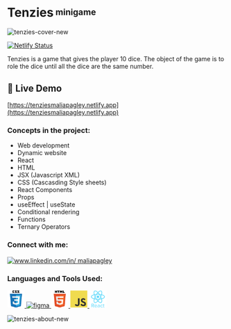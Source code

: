 # Tenzies<sup><sub> minigame</sub></sup>

![tenzies-cover-new](https://github.com/MaliaPagley/Tenzies/assets/103156594/fda44ba1-a1ff-41c5-938f-accd939c8858)



[![Netlify Status](https://api.netlify.com/api/v1/badges/fa4b1cf3-4dc2-4489-8ee6-a1c475b0b371/deploy-status)](https://app.netlify.com/sites/tenziesmaliapagley/deploys)

<p>Tenzies is a game that gives the player 10 dice. The object of the game is to role the dice until all the dice are the same number.</p>

<h2>🚀  Live Demo</h2>

[https://tenziesmaliapagley.netlify.app](https://tenziesmaliapagley.netlify.app)

### Concepts in the project:
-   Web development
-   Dynamic website
-   React
-   HTML
-   JSX (Javascript XML)
-   CSS (Cascasding Style sheets)
-   React Components 
-   Props
-   useEffect | useState
-   Conditional rendering
-   Functions
-   Ternary Operators


<h3 align="left">Connect with me:</h3>
<p align="left">
<a href="https://linkedin.com/in/www.linkedin.com/in/ maliapagley" target="blank"><img align="center" src="https://raw.githubusercontent.com/rahuldkjain/github-profile-readme-generator/master/src/images/icons/Social/linked-in-alt.svg" alt="www.linkedin.com/in/ maliapagley" height="30" width="40" /></a>
</p>
<h3 align="left">Languages and Tools Used:</h3>
<p align="left"> <a href="https://www.w3schools.com/css/" target="_blank" rel="noreferrer"> <img src="https://raw.githubusercontent.com/devicons/devicon/master/icons/css3/css3-original-wordmark.svg" alt="css3" width="40" height="40"/> </a> <a href="https://www.figma.com/" target="_blank" rel="noreferrer"> <img src="https://www.vectorlogo.zone/logos/figma/figma-icon.svg" alt="figma" width="40" height="40"/> </a> <a href="https://www.w3.org/html/" target="_blank" rel="noreferrer"> <img src="https://raw.githubusercontent.com/devicons/devicon/master/icons/html5/html5-original-wordmark.svg" alt="html5" width="40" height="40"/> </a> <a href="https://developer.mozilla.org/en-US/docs/Web/JavaScript" target="_blank" rel="noreferrer"> <img src="https://raw.githubusercontent.com/devicons/devicon/master/icons/javascript/javascript-original.svg" alt="javascript" width="40" height="40"/> </a> <a href="https://reactjs.org/" target="_blank" rel="noreferrer"> <img src="https://raw.githubusercontent.com/devicons/devicon/master/icons/react/react-original-wordmark.svg" alt="react" width="40" height="40"/> </a>


![tenzies-about-new](https://github.com/MaliaPagley/Tenzies/assets/103156594/1d1a27a0-abc1-4f9b-acda-a15f4549af8d)

